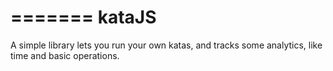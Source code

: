 =======
kataJS
======

A simple library lets you run your own katas, and tracks some analytics, like time and basic operations. 

